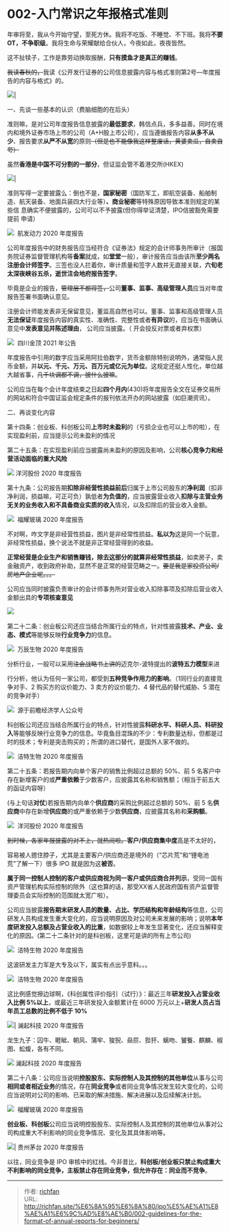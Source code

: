 # 002-入门常识之年报格式准则


年审将至，我从今开始守望，至死方休。我将不吃饭、不睡觉、不下班。我将**不要OT，不争职级**。我将生命与荣耀献给合伙人，今夜如此，夜夜皆然。

这不扯犊子，工作是靠劳动换取报酬，**只有摸鱼才是真正的赚钱**。

~~我读春秋的，~~我读《公开发行证券的公司信息披露内容与格式准则第2号—年度报告的内容与格式》的。

![](https://cdn.staticaly.com/gh/richffan/img@main/obsidian/IPO/入门常识之年报格式准则_1.webp)|

一、先谈一些基本的认识（费脑细胞的在后头）

准则嘛，是对公司年度报告信息披露的**最低要求**，韩信点兵，多多益善。同时在境内和境外证券市场上市的公司（A+H股上市公司），应当遵循报告内容**从多不从少**、报告要求**从严不从宽**的原则~~（但是也不能像我这样整废话，黄婆卖瓜，自卖自夸）~~


虽然**香港是中国不可分割的一部分**，但证监会管不着港交所(HKEX)

![](https://cdn.staticaly.com/gh/richffan/img@main/obsidian/IPO/入门常识之年报格式准则_2.webp)|

准则写得一定要披露么：倒也不是，**国家秘密**（国防军工，即航空装备、船舶制造、航天装备、地面兵装四大行业等）**、商业秘密**等特殊原因导致本准则规定的某些信 息确实不便披露的，公司可以不予披露(但你得举证清楚，IPO信披豁免需要提前 申请）

![](https://cdn.staticaly.com/gh/richffan/img@main/obsidian/IPO/入门常识之年报格式准则_3.webp) 
航发动力 2020 年度报告

公司年度报告中的财务报告应当经符合《证券法》规定的会计师事务所审计（报国务院证券监督管理机构等**备案**就成，如**堂堂**一般），审计报告应当由该所**至少两名注册会计师签字**。三签也没人拦着你，审计质量和签字人数并无直接关联，**六旬老太深夜峡谷五杀，逝世注会地府报告签字**。

毕竟是企业的报告，~~管理层不都得签，~~公司**董事、监事、高级管理人员**应当对年度报告签署书面确认意见。

注册会计师能发表非无保留意见，董监高自然也可以。董事、监事和高级管理人员**无法保证**年度报告内容的真实性、准确性、完整性或者**有异议**的，应当在书面确认意见中**发表意见并陈述理由**， 公司应当披露。（ 开会投反对票或者弃权票）

![](https://cdn.staticaly.com/gh/richffan/img@main/obsidian/IPO/入门常识之年报格式准则_4.webp) 
四川金顶 2021 年公告

年度报告中引用的数字应当采用阿拉伯数字，货币金额除特别说明外，通常指人民币金额，并**以元、千元、万元、百万元或亿元为单位**。这规定还挺人性化，单位越大越省事，~~几千块调都不调，披什么披嘛~~。

公司应当在每个会计年度结束之日起**四个月内**(430)将年度报告全文在证券交易所的网站和符合中国证监会规定条件的报刊依法开办的网站披露（如巨潮资讯）。

二、再谈变化内容

第十四条：创业板、科创板公司**上市时未盈利**的（亏损企业也可以上市的啦），在实现盈利前，应当提示公司未盈利的情况

第二十五条：在实现盈利前应当披露尚未盈利的原因及影响，公司**核心竞争力和经营活动面临的重大风险**

![](https://cdn.staticaly.com/gh/richffan/img@main/obsidian/IPO/入门常识之年报格式准则_5.webp)
洋河股份 2020 年度报告

第十九条：公司报告期**扣除非经营性损益前后**归属于上市公司股东的**净利润**（扣非净利润，损益嘛，可正可负）孰低者**为负值的**，应当披露营业收入**扣除与主营业务无关的业务收入和不具备商业实质的收入**情况，以及扣除后的营业收入金额。

![](https://cdn.staticaly.com/gh/richffan/img@main/obsidian/IPO/入门常识之年报格式准则_6.webp) 
福耀玻璃 2020 年度报告

不对啊，咋文字是非经营性损益，图片是非经常性损益。**私以为**这是同一个玩意，非经常性损益，换个说法不就是非正常经营得到的收益。

**正常经营是企业生产和销售赚钱，除去这部分的就算非经常性损益**，如卖房子，卖金融资产，收到政府补助，显然不是正常的经营范畴之一。~~要是我是家投资公司/房地产企业呢。。。~~

公司应当同时披露负责审计的会计师事务所对营业收入扣除事项及扣除后营业收入金额出具的**专项核查意见**

![](https://cdn.staticaly.com/gh/richffan/img@main/obsidian/IPO/入门常识之年报格式准则_7.jpg) 

第二十二条：创业板公司还应当结合所属行业的特点，针对性披露**技术、产业、业态、模式**等能够反映**行业竞争力**的信息。

![](https://cdn.staticaly.com/gh/richffan/img@main/obsidian/IPO/入门常识之年报格式准则_8.webp) 
万辰生物 2020 年度报告

分析行业，一般可以采用~~注会战略书上讲的~~迈克尔-波特提出的**波特五力模型**来进

行分析，他认为任何一家公司，都受到**五种竞争作用力的影响**。（1同行业的直接竞争对手、2 购买方的议价能力、3 卖方的议价能力、4 替代品的替代威胁、5 潜在的竞争对手）

![](https://cdn.staticaly.com/gh/richffan/img@main/obsidian/IPO/入门常识之年报格式准则_9.webp) 
源于前瞻经济学人公众号

科创板公司还应当结合所属行业的特点，针对性披露**科研水平、科研人员、科研投入**等能够反映行业竞争力的信息。毕竟鱼目混珠的不少：专利数量达标，但都是过时的技术；专利是突击购买的；所谓的进口替代，是国外人家不做的。

![](https://cdn.staticaly.com/gh/richffan/img@main/obsidian/IPO/入门常识之年报格式准则_10.webp) 
洁特生物 2020 年度报告

第二十五条：若报告期内向单个客户的销售比例超过总额的 50%、前 5 名客户中存在新增客户的或**严重依赖**于少数客户，应披露其名称和销售额；（相当于前五大的函证内容呀）

(与上句话**对仗**)若报告期内向单个**供应商**的采购比例超过总额的 50%、前 5 名**供应商**中存在新增**供应商**的或严重依赖于少数**供应商**，应披露其名称和**采购额**。

![](https://cdn.staticaly.com/gh/richffan/img@main/obsidian/IPO/入门常识之年报格式准则_11.webp) 
洋河股份 2020 年度报告

~~到时候，各家年报披露的对不上，就热闹啦。~~**客户/供应商集中度**高是不太好的，

容易被人摁住脖子，尤其是主要客户/供应商还是境外的（“芯片荒”和“锂电池荒”了解一下）很多 IPO 就是因为这**被否**。

**属于同一控制人控制的客户或供应商视为同一客户或供应商合并列示**，受同一国有资产管理机构实际控制的除外（这也算的话，那受XX省人民政府国有资产监督管理委员会实际控制的范围就太宽广啦）。

公司应当披露**报告期末研发人员的数量、占比、学历结构和年龄结构**等信息，公司研发人员构成发生重大变化的，应当说明原因及对公司未来发展的影响；说明**本年度研发投入总额及占营业收入的比重**，如数据较上年发生显著变化，还应当解释变化的原因。(第二十二条针对的是科创板，这里可是讲的所有上市公司)

![](https://cdn.staticaly.com/gh/richffan/img@main/obsidian/IPO/入门常识之年报格式准则_12.webp) 
洁特生物 2020 年度报告

这波研发主力军是大专及以下，属实有点出乎意料。。。

![](https://cdn.staticaly.com/gh/richffan/img@main/obsidian/IPO/入门常识之年报格式准则_13.webp) 
洁特生物 2020 年度报告

这比例感觉擦边球啊，《科创属性评价指引（试行）》：最近三年**研发投入占营业收入比例 5%以上**，或最近三年研发投入金额累计在 6000 万元以上+**研发人员占当年员工总数的比例不低于 10%**

![](https://cdn.staticaly.com/gh/richffan/img@main/obsidian/IPO/入门常识之年报格式准则_14.webp)|
澜起科技 2020 年度报告

龙生九子：囚牛、睚眦、朝风、蒲牢、狻猊、赑屃、狴犴、螭吻、饕餮、麒麟、椒图、蚣蝮，各有不同。

![](https://cdn.staticaly.com/gh/richffan/img@main/obsidian/IPO/入门常识之年报格式准则_15.webp)
澜起科技 2020 年度报告

第二十八条：公司应当说明**控股股东、实际控制人及其控制的其他单位**从事与公司**相同或者相近业务**的情况，存在**同业竞争**或者同业竞争情况发生较大变化的，公司应当说明对公司的影响、已采取的解决措施、解决进展以及后续解决计划。

![](https://cdn.staticaly.com/gh/richffan/img@main/obsidian/IPO/入门常识之年报格式准则_16.webp) 
福耀玻璃 2020 年度报告

**创业板、科创板**公司应当说明控股股东、实际控制人及其控制的其他单位从事对公司构成重大不利影响的同业竞争情况、变化及其具体影响等。

![](https://cdn.staticaly.com/gh/richffan/img@main/obsidian/IPO/入门常识之年报格式准则_17.webp)|
贵州茅台 2020 年度报告

以往，同业竞争是 IPO 审核中的红线。今非昔比，**科创板/创业板只禁止构成重大不利影响的同业竞争，主板禁止存在同业竞争，但允许存在：同业而不竞争**。

---

> 作者: [richfan](https://richfan.site/)  
> URL: http://richfan.site/%E6%8A%95%E6%8A%80/ipo%E5%AE%A1%E8%AE%A1%E6%9C%AD%E8%AE%B0/002-guidelines-for-the-format-of-annual-reports-for-beginners/  

